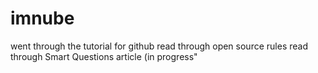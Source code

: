 # imnube

went through the tutorial for github
read through open source rules
read through Smart Questions article (in progress"
